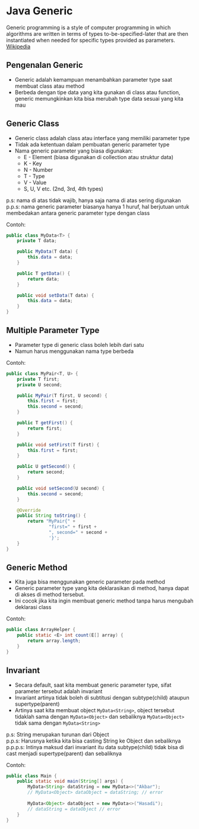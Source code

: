 # Java Generic

Generic programming is a style of computer programming in which algorithms are written in terms of types
to-be-specified-later that are then instantiated when needed for specific types provided as parameters.
[Wikipedia](https://en.wikipedia.org/wiki/Generic_programming)

## Pengenalan Generic

- Generic adalah kemampuan menambahkan parameter type saat membuat class atau method
- Berbeda dengan tipe data yang kita gunakan di class atau function, generic memungkinkan kita bisa merubah type data
  sesuai yang kita mau

## Generic Class

- Generic class adalah class atau interface yang memiliki parameter type
- Tidak ada ketentuan dalam pembuatan generic parameter type
- Nama generic parameter yang biasa digunakan:
    - E - Element (biasa digunakan di collection atau struktur data)
    - K - Key
    - N - Number
    - T - Type
    - V - Value
    - S, U, V etc. (2nd, 3rd, 4th types)

p.s: nama di atas tidak wajib, hanya saja nama di atas sering digunakan  
p.p.s: nama generic parameter biasanya hanya 1 huruf, hal berjutuan untuk membedakan antara generic parameter type
dengan class

Contoh:

```java
public class MyData<T> {
    private T data;

    public MyData(T data) {
        this.data = data;
    }

    public T getData() {
        return data;
    }

    public void setData(T data) {
        this.data = data;
    }
}
```

## Multiple Parameter Type

- Parameter type di generic class boleh lebih dari satu
- Namun harus menggunakan nama type berbeda

Contoh:

```java
public class MyPair<T, U> {
    private T first;
    private U second;

    public MyPair(T first, U second) {
        this.first = first;
        this.second = second;
    }

    public T getFirst() {
        return first;
    }

    public void setFirst(T first) {
        this.first = first;
    }

    public U getSecond() {
        return second;
    }

    public void setSecond(U second) {
        this.second = second;
    }

    @Override
    public String toString() {
        return "MyPair{" +
                "first=" + first +
                ", second=" + second +
                '}';
    }
}
```

## Generic Method

- Kita juga bisa menggunakan generic parameter pada method
- Generic parameter type yang kita deklarasikan di method, hanya dapat di akses di method tersebut.
- Ini cocok jika kita ingin membuat generic method tanpa harus mengubah deklarasi class

Contoh:

```java
public class ArrayHelper {
    public static <E> int count(E[] array) {
        return array.length;
    }
}
```

## Invariant

- Secara default, saat kita membuat generic parameter type, sifat parameter tersebut adalah invariant
- Invariant artinya tidak boleh di subtitusi dengan subtype(child) ataupun supertype(parent)
- Artinya saat kita membuat object ```MyData<String>```, object tersebut tidaklah sama dengan ```MyData<Object>``` dan
  sebaliknya  ```MyData<Object>``` tidak sama dengan ```MyData<String>```

p.s: String merupakan turunan dari Object  
p.p.s: Harusnya ketika kita bisa casting String ke Object dan sebaliknya  
p.p.p.s: Intinya maksud dari invariant itu data subtype(child) tidak bisa di cast menjadi supertype(parent) dan sebaliknya

Contoh:

```java
public class Main {
    public static void main(String[] args) {
        MyData<String> dataString = new MyData<>("Akbar");
        // MyData<Object> dataObject = dataString; // error
      
        MyData<Object> dataObject = new MyData<>("Hasadi");
        // dataString = dataObject // error
    }
}
```